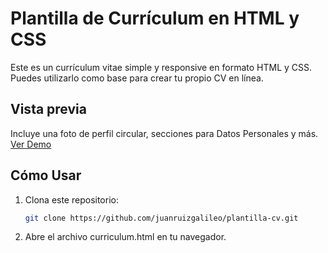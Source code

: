 # Plantilla de Currículum en HTML y CSS

Este es un currículum vitae simple y responsive en formato HTML y CSS. Puedes utilizarlo como base para crear tu propio CV en línea.

## Vista previa

Incluye una foto de perfil circular, secciones para Datos Personales y más. [Ver Demo](https://juanruizgalileo.github.io/)

## Cómo Usar

1. Clona este repositorio:

   ```bash
   git clone https://github.com/juanruizgalileo/plantilla-cv.git

2. Abre el archivo curriculum.html en tu navegador.
